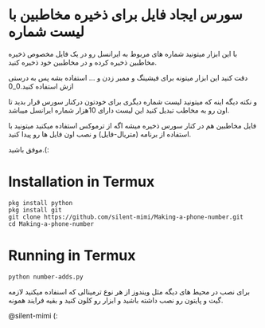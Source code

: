 # سورس ایجاد فایل برای ذخیره مخاطبین با لیست شماره
 
با این ابزار میتونید شماره های مربوط به ایرانسل رو در یک فایل مخصوص ذخیره مخاطبین ذخیره کرده و در مخاطبین خود ذخیره کنید.

دقت کنید این ابزار میتونه برای فیشینگ و ممبر زدن و ... استفاده بشه پس به درستی ازش استفاده کنید.0_0

و نکته دیگه اینه که میتونید لیست شماره دیگری برای خودتون درکنار سورس قرار بدید تا اون رو به مخاطب تبدیل کنید این لیست دارای 10هزار شماره ایرانسل میباشد.

فایل مخاطبین هم در کنار سورس ذخیره میشه اگه از ترموکس استفاده میکنید میتونید با استفاده از برنامه (متریال-فایل) و نصب اون فایل ها رو پیدا کنید.

موفق باشید.(:


# Installation in Termux
```
pkg install python
pkg install git
git clone https://github.com/silent-mimi/Making-a-phone-number.git
cd Making-a-phone-number
```
# Running in Termux
```
python number-adds.py
```

برای نصب در محیط های دیگه مثل ویندوز از هر نوع ترمینالی که اسنفاده میکنید لازمه گیت و پایتون رو نصب داشته باشید و ابزار رو کلون کنید و بقیه فرایند همونه.

@silent-mimi (:





